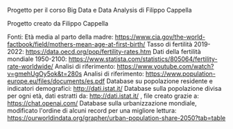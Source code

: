 Progetto per il corso Big Data e Data Analysis di Filippo Cappella

Progetto creato da Filippo Cappella

Fonti:
Età media al parto della madre: https://www.cia.gov/the-world-factbook/field/mothers-mean-age-at-first-birth/
Tasso di fertilità 2019-2022: https://data.oecd.org/pop/fertility-rates.htm
Dati della fertilità mondiale 1950-2100: https://www.statista.com/statistics/805064/fertility-rate-worldwide/
Analisi di riferimento: https://www.youtube.com/watch?v=gmehUgOy5ok&t=280s
Analisi di riferimento: https://www.population-europe.eu/files/documents/es.pdf
Database su popolazione residente e indicatori demografici: http://dati.istat.it/
Database sulla popolazione divisa per ogni età, dati estratti da: http://dati.istat.it/ , file creato grazie a: https://chat.openai.com/
Database sulla urbanizzazione mondiale, modificato l'ordine di alcuni record per una migliore lettura: https://ourworldindata.org/grapher/urban-population-share-2050?tab=table
